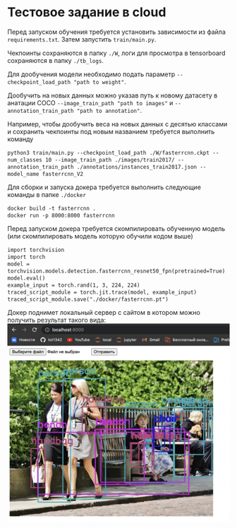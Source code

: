 # Тестовое задание в cloud

Перед запуском обучения требуется установить зависимости из файла `requirements.txt`. Затем запустить `train/main.py`. 

Чекпоинты сохраняются в папку `./W`, логи для просмотра в tensorboard сохраняются в папку `./tb_logs`. 

Для дообучения модели необходимо подать параметр `--checkpoint_load_path "path to weight"`. 

Дообучить на новых данных можно указав путь к новому датасету в анатации COCO `--image_train_path "path to images"` и `--annotation_train_path "path to annotation"`.

Например, чтобы дообучить веса на новых данных с десятью классами и сохранить чекпоинты под новым названием требуется выполнить команду
```
python3 train/main.py --checkpoint_load_path ./W/fasterrcnn.ckpt --num_classes 10 --image_train_path ./images/train2017/ --annotation_train_path ./annotations/instances_train2017.json --model_name fasterrcnn_V2 
```

Для сборки и запуска докера требуется выполнить следующие команды в папке `./docker`
```
docker build -t fasterrcnn .
docker run -p 8000:8000 fasterrcnn
```

Перед запуском докера требуется скомпилировать обученную модель (или скомпилировать модель которую обучили кодом выше)
```
import torchvision
import torch
model = torchvision.models.detection.fasterrcnn_resnet50_fpn(pretrained=True)
model.eval()
example_input = torch.rand(1, 3, 224, 224)
traced_script_module = torch.jit.trace(model, example_input)
traced_script_module.save("./docker/fasterrcnn.pt")

```

Докер поднимет локальный сервер с сайтом в котором можно получить результат такого вида:
![Пример](https://github.com/tot1342/claud_test_task/blob/main/docker/example_work.png)

